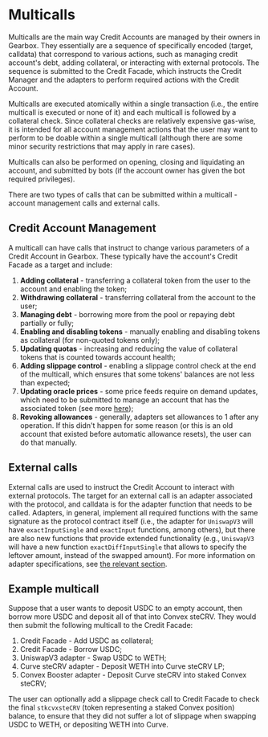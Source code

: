 # Multicalls

Multicalls are the main way Credit Accounts are managed by their owners in Gearbox. They essentially are a sequence of specifically encoded (target, calldata) that correspond to various actions, such as managing credit account's debt, adding collateral, or interacting with external protocols. The sequence is submitted to the Credit Facade, which instructs the Credit Manager and the adapters to perform required actions with the Credit Account.

Multicalls are executed atomically within a single transaction (i.e., the entire multicall is executed or none of it) and each multicall is followed by a collateral check. Since collateral checks are relatively expensive gas-wise, it is intended for all account management actions that the user may want to perform to be doable within a single multicall (although there are some minor security restrictions that may apply in rare cases). 

Multicalls can also be performed on opening, closing and liquidating an account, and submitted by bots (if the account owner has given the bot required privileges).

There are two types of calls that can be submitted within a multicall - account management calls and external calls.

## Credit Account Management

A multicall can have calls that instruct to change various parameters of a Credit Account in Gearbox. These typically have the account's Credit Facade as a target and include:
1. **Adding collateral** - transferring a collateral token from the user to the account and enabling the token;
2. **Withdrawing collateral** - transferring collateral from the account to the user;
3. **Managing debt** - borrowing more from the pool or repaying debt partially or fully;
4. **Enabling and disabling tokens** - manually enabling and disabling tokens as collateral (for non-quoted tokens only);
5. **Updating quotas** - increasing and reducing the value of collateral tokens that is counted towards account health;
6. **Adding slippage control** - enabling a slippage control check at the end of the multicall, which ensures that some tokens' balances are not less than expected;
7. **Updating oracle prices** - some price feeds require on demand updates, which need to be submitted to manage an account that has the associated token (see more [here](/));
8. **Revoking allowances** - generally, adapters set allowances to 1 after any operation. If this didn't happen for some reason (or this is an old account that existed before automatic allowance resets), the user can do that manually.

## External calls

External calls are used to instruct the Credit Account to interact with external protocols. The target for an external call is an adapter associated with the protocol, and calldata is for the adapter function that needs to be called. Adapters, in general, implement all required functions with the same signature as the protocol contract itself (i.e., the adapter for `UniswapV3` will have `exactInputSingle` and `exactInput` functions, among others), but there are also new functions that provide extended functionality (e.g., `UniswapV3` will have a new function `exactDiffInputSingle` that allows to specify the leftover amount, instead of the swapped amount). For more information on adapter specifications, see [the relevant section](/integrations-v3/overview).

## Example multicall

Suppose that a user wants to deposit USDC to an empty account, then borrow more USDC and deposit all of that into Convex steCRV. They would then submit the following multicall to the Credit Facade:
1. Credit Facade - Add USDC as collateral;
2. Credit Facade - Borrow USDC;
3. UniswapV3 adapter - Swap USDC to WETH;
3. Curve steCRV adapter - Deposit WETH into Curve steCRV LP;
4. Convex Booster adapter - Deposit Curve steCRV into staked Convex steCRV;

The user can optionally add a slippage check call to Credit Facade to check the final `stkcvxsteCRV` (token representing a staked Convex position) balance, to ensure that they did not suffer a lot of slippage when swapping USDC to WETH, or depositing WETH into Curve.



